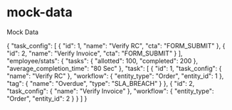 # mock-data
Mock Data


{
  "task_config": [
    {
      "id": 1,
      "name": "Verify RC",
      "cta": "FORM_SUBMIT"
    },
    {
      "id": 2,
      "name": "Verify Invoice",
      "cta": "FORM_SUBMIT"
    }
  ],
  "employee/stats": {
    "tasks": {
      "allotted": 100,
      "completed": 200
    },
    "average_completion_time": "80 Sec"
  },
  "task": [
    {
      "id": 1,
      "task_config": {
        "name": "Verify RC"
      },
      "workflow": {
        "entity_type": "Order",
        "entity_id": 1
      },
      "tag": {
        "name": "Overdue",
        "type": "SLA_BREACH"
      }
    },
    {
      "id": 2,
      "task_config": {
        "name": "Verify Invoice"
      },
      "workflow": {
        "entity_type": "Order",
        "entity_id": 2
      }
    }
  ]
}
